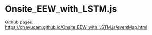 # Onsite_EEW_with_LSTM.js
 
Github pages: https://chiayucam.github.io/Onsite_EEW_with_LSTM.js/eventMap.html
